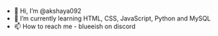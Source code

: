 - 👋 Hi, I’m @akshaya092
- 🌱 I’m currently learning HTML, CSS, JavaScript, Python and MySQL
- 📫 How to reach me - blueeish on discord

<!---
akshaya092/akshaya092 is a ✨ special ✨ repository because its `README.md` (this file) appears on your GitHub profile.
You can click the Preview link to take a look at your changes.
--->
